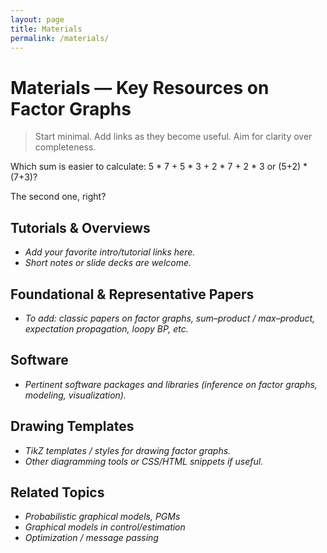 ```yaml
---
layout: page
title: Materials
permalink: /materials/
---
```


# Materials — Key Resources on Factor Graphs

> Start minimal. Add links as they become useful. Aim for clarity over completeness.

Which sum is easier to calculate: 5 * 7 + 5 * 3 + 2 * 7 + 2 * 3 or (5+2) * (7+3)?

The second one, right? 

## Tutorials & Overviews
- _Add your favorite intro/tutorial links here._
- _Short notes or slide decks are welcome._

## Foundational & Representative Papers
- _To add: classic papers on factor graphs, sum–product / max–product, expectation propagation, loopy BP, etc._

## Software
- _Pertinent software packages and libraries (inference on factor graphs, modeling, visualization)._

## Drawing Templates
- _TikZ templates / styles for drawing factor graphs._
- _Other diagramming tools or CSS/HTML snippets if useful._

## Related Topics
- _Probabilistic graphical models, PGMs_
- _Graphical models in control/estimation_
- _Optimization / message passing_

